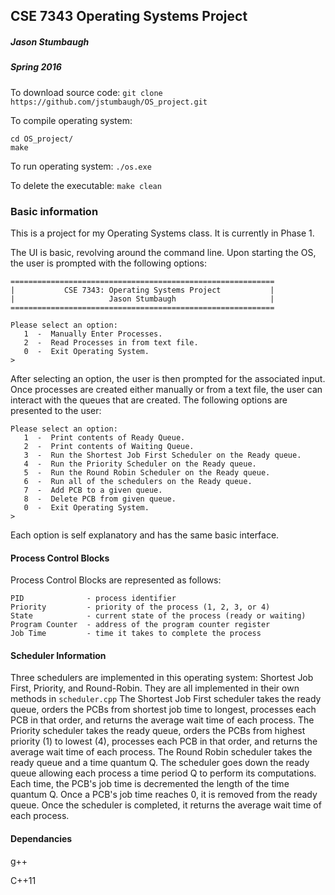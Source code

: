 ## CSE 7343 Operating Systems Project
##### Jason Stumbaugh
##### Spring 2016

To download source code: `git clone https://github.com/jstumbaugh/OS_project.git`


To compile operating system:
```
cd OS_project/
make
```


To run operating system: `./os.exe`


To delete the executable: `make clean`


### Basic information

This is a project for my Operating Systems class. It is currently in Phase 1.

The UI is basic, revolving around the command line. Upon starting the OS, the user is prompted with the following options:

```
===========================================================
|           CSE 7343: Operating Systems Project           |
|                     Jason Stumbaugh                     |
===========================================================

Please select an option:
   1  -  Manually Enter Processes.
   2  -  Read Processes in from text file.
   0  -  Exit Operating System.
>
```

After selecting an option, the user is then prompted for the associated input. Once processes are created either manually or from a text file, the user can interact with the queues that are created. The following options are presented to the user:

```
Please select an option:
   1  -  Print contents of Ready Queue.
   2  -  Print contents of Waiting Queue.
   3  -  Run the Shortest Job First Scheduler on the Ready queue.
   4  -  Run the Priority Scheduler on the Ready queue.
   5  -  Run the Round Robin Scheduler on the Ready queue.
   6  -  Run all of the schedulers on the Ready queue.
   7  -  Add PCB to a given queue.
   8  -  Delete PCB from given queue.
   0  -  Exit Operating System.
>
```

Each option is self explanatory and has the same basic interface.

#### Process Control Blocks

Process Control Blocks are represented as follows:
```
PID              - process identifier
Priority         - priority of the process (1, 2, 3, or 4)
State            - current state of the process (ready or waiting)
Program Counter  - address of the program counter register
Job Time         - time it takes to complete the process
```

#### Scheduler Information
Three schedulers are implemented in this operating system: Shortest Job First, Priority, and Round-Robin. They are all implemented in their own methods in `scheduler.cpp` The Shortest Job First scheduler takes the ready queue, orders the PCBs from shortest job time to longest, processes each PCB in that order, and returns the average wait time of each process. The Priority scheduler takes the ready queue, orders the PCBs from highest priority (1) to lowest (4), processes each PCB in that order, and returns the average wait time of each process. The Round Robin scheduler takes the ready queue and a time quantum Q. The scheduler goes down the ready queue allowing each process a time period Q to perform its computations. Each time, the PCB's job time is decremented the length of the time quantum Q. Once a PCB's job time reaches 0, it is removed from the ready queue. Once the scheduler is completed, it returns the average wait time of each process.


#### Dependancies
g++

C++11
